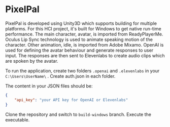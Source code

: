 # PixelPal

PixelPal is developed using Unity3D which supports building for multiple platforms.
For this HCI project, it's built for Windows to get native run-time performance.
The main character, avatar, is imported from ReadyPlayerMe.
Oculus Lip Sync technology is used to animate speaking motion of the character.
Other animation, idle, is imported from Adobe Mixamo. OpenAI is used for defining the avatar behaviour and generate responses to user input.
The responses are then sent to Elevenlabs to create audio clips which are spoken by the avatar.  

To run the application,
create two folders ```.openai``` and ```.elevenlabs``` in your ```C:\Users\UserName\``` .
Create auth.json in each folder.

The content in your JSON files should be:

```json
{
    "api_key": "your API key for OpenAI or Elevenlabs"
}
```

Clone the repository and switch to ```build-windows``` branch.
Execute the executable.  
